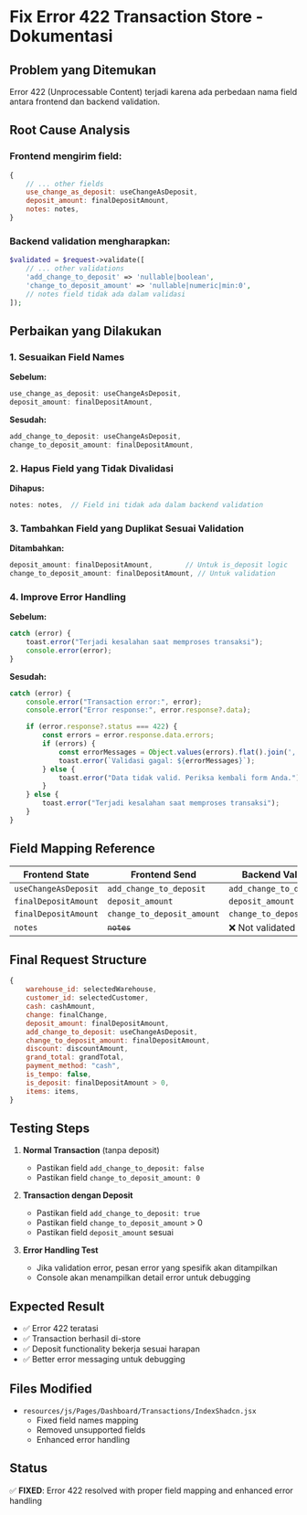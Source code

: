 # Fix Error 422 Transaction Store - Dokumentasi

## Problem yang Ditemukan

Error 422 (Unprocessable Content) terjadi karena ada perbedaan nama field antara frontend dan backend validation.

## Root Cause Analysis

### Frontend mengirim field:

```javascript
{
    // ... other fields
    use_change_as_deposit: useChangeAsDeposit,
    deposit_amount: finalDepositAmount,
    notes: notes,
}
```

### Backend validation mengharapkan:

```php
$validated = $request->validate([
    // ... other validations
    'add_change_to_deposit' => 'nullable|boolean',
    'change_to_deposit_amount' => 'nullable|numeric|min:0',
    // notes field tidak ada dalam validasi
]);
```

## Perbaikan yang Dilakukan

### 1. Sesuaikan Field Names

**Sebelum:**

```javascript
use_change_as_deposit: useChangeAsDeposit,
deposit_amount: finalDepositAmount,
```

**Sesudah:**

```javascript
add_change_to_deposit: useChangeAsDeposit,
change_to_deposit_amount: finalDepositAmount,
```

### 2. Hapus Field yang Tidak Divalidasi

**Dihapus:**

```javascript
notes: notes,  // Field ini tidak ada dalam backend validation
```

### 3. Tambahkan Field yang Duplikat Sesuai Validation

**Ditambahkan:**

```javascript
deposit_amount: finalDepositAmount,        // Untuk is_deposit logic
change_to_deposit_amount: finalDepositAmount, // Untuk validation
```

### 4. Improve Error Handling

**Sebelum:**

```javascript
catch (error) {
    toast.error("Terjadi kesalahan saat memproses transaksi");
    console.error(error);
}
```

**Sesudah:**

```javascript
catch (error) {
    console.error("Transaction error:", error);
    console.error("Error response:", error.response?.data);

    if (error.response?.status === 422) {
        const errors = error.response.data.errors;
        if (errors) {
            const errorMessages = Object.values(errors).flat().join(', ');
            toast.error(`Validasi gagal: ${errorMessages}`);
        } else {
            toast.error("Data tidak valid. Periksa kembali form Anda.");
        }
    } else {
        toast.error("Terjadi kesalahan saat memproses transaksi");
    }
}
```

## Field Mapping Reference

| Frontend State       | Frontend Send              | Backend Validation         |
| -------------------- | -------------------------- | -------------------------- |
| `useChangeAsDeposit` | `add_change_to_deposit`    | `add_change_to_deposit`    |
| `finalDepositAmount` | `deposit_amount`           | `deposit_amount`           |
| `finalDepositAmount` | `change_to_deposit_amount` | `change_to_deposit_amount` |
| `notes`              | ~~`notes`~~                | ❌ Not validated           |

## Final Request Structure

```javascript
{
    warehouse_id: selectedWarehouse,
    customer_id: selectedCustomer,
    cash: cashAmount,
    change: finalChange,
    deposit_amount: finalDepositAmount,
    add_change_to_deposit: useChangeAsDeposit,
    change_to_deposit_amount: finalDepositAmount,
    discount: discountAmount,
    grand_total: grandTotal,
    payment_method: "cash",
    is_tempo: false,
    is_deposit: finalDepositAmount > 0,
    items: items,
}
```

## Testing Steps

1. **Normal Transaction** (tanpa deposit)

    - Pastikan field `add_change_to_deposit: false`
    - Pastikan field `change_to_deposit_amount: 0`

2. **Transaction dengan Deposit**

    - Pastikan field `add_change_to_deposit: true`
    - Pastikan field `change_to_deposit_amount` > 0
    - Pastikan field `deposit_amount` sesuai

3. **Error Handling Test**
    - Jika validation error, pesan error yang spesifik akan ditampilkan
    - Console akan menampilkan detail error untuk debugging

## Expected Result

-   ✅ Error 422 teratasi
-   ✅ Transaction berhasil di-store
-   ✅ Deposit functionality bekerja sesuai harapan
-   ✅ Better error messaging untuk debugging

## Files Modified

-   `resources/js/Pages/Dashboard/Transactions/IndexShadcn.jsx`
    -   Fixed field names mapping
    -   Removed unsupported fields
    -   Enhanced error handling

## Status

✅ **FIXED**: Error 422 resolved with proper field mapping and enhanced error handling
